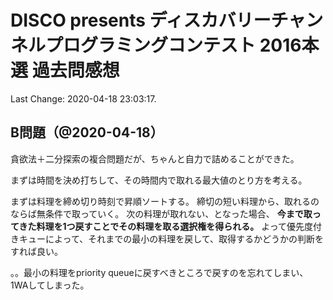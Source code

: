 # DISCO presents ディスカバリーチャンネルプログラミングコンテスト 2016本選 過去問感想

Last Change: 2020-04-18 23:03:17.

## B問題（@2020-04-18）

貪欲法＋二分探索の複合問題だが、ちゃんと自力で詰めることができた。

まずは時間を決め打ちして、その時間内で取れる最大値のとり方を考える。

まずは料理を締め切り時刻で昇順ソートする。
締切の短い料理から、取れるのならば無条件で取っていく。
次の料理が取れない、となった場合、 **今まで取ってきた料理を1つ戻すことでその料理を取る選択権を得られる。**
よって優先度付きキューによって、それまでの最小の料理を戻して、取得するかどうかの判断をすれば良い。

。。最小の料理をpriority queueに戻すべきところで戻すのを忘れてしまい、1WAしてしまった。

